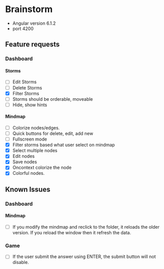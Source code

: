 # Brainstorm

- Angular version 6.1.2
- port 4200

## Feature requests


### Dashboard

#### Storms

- [ ] Edit Storms
- [ ] Delete Storms
- [X] Filter Storms
- [ ] Storms should be orderable, moveable
- [ ] Hide, show hints

#### Mindmap
- [ ] Colorize nodes/edges.
- [ ] Quick buttons for delete, edit, add new
- [ ] Fullscreen mode
- [X] Filter storms based what user select on mindmap
- [x] Select multiple nodes
- [x] Edit nodes
- [x] Save nodes
- [x] Oncontext colorize the node
- [x] Colorful nodes.

## Known Issues

### Dashboard
#### Mindmap
- [ ] If you modify the mindmap and reclick to the folder, it reloads the older version. If you reload the window then it refresh the data.


### Game

- [ ] If the user submit the answer using ENTER, the submit button will not disable.

